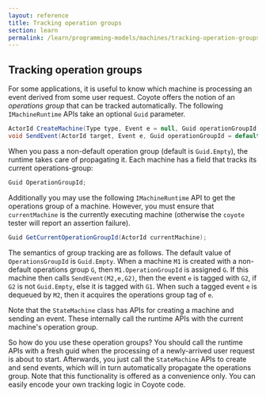```yaml
---
layout: reference
title: Tracking operation groups
section: learn
permalink: /learn/programming-models/machines/tracking-operation-groups
---
```


## Tracking operation groups

For some applications, it is useful to know which machine is processing an event derived from some
user request. Coyote offers the notion of an _operations group_ that can be tracked automatically. The
following `IMachineRuntime` APIs take an optional `Guid` parameter.

```c#
ActorId CreateMachine(Type type, Event e = null, Guid operationGroupId = default);
void SendEvent(ActorId target, Event e, Guid operationGroupId = default);
```

When you pass a non-default operation group (default is `Guid.Empty`), the runtime takes care of
propagating it. Each machine has a field that tracks its current operations-group:

```c#
Guid OperationGroupId;
```

Additionally you may use the following `IMachineRuntime` API to get the operations group of a machine.
However, you must ensure that `currentMachine` is the currently executing machine (otherwise the
`coyote` tester will report an assertion failure).

```c#
Guid GetCurrentOperationGroupId(ActorId currentMachine);
```

The semantics of group tracking are as follows. The default value of `OperationsGroupId` is
`Guid.Empty`. When a machine `M1` is created with a non-default operations group `G`, then
`M1.OperationGroupId` is assigned `G`. If this machine then calls `SendEvent(M2,e,G2)`, then the event
`e` is tagged with `G2`, if `G2` is not `Guid.Empty`, else it is tagged with `G1`. When such a tagged
event `e` is dequeued by `M2`, then it acquires the operations group tag of `e`.

Note that the `StateMachine` class has APIs for creating a machine and sending an event. These internally
call the runtime APIs with the current machine's operation group.

So how do you use these operation groups? You should call the runtime APIs with a fresh guid when the
processing of a newly-arrived user request is about to start. Afterwards, you just call the `StateMachine`
APIs to create and send events, which will in turn automatically propagate the operations group. Note
that this functionality is offered as a convenience only. You can easily encode your own tracking logic
in Coyote code.

